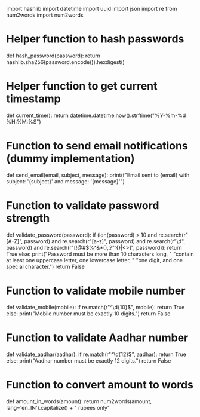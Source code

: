 import hashlib
import datetime
import uuid
import json
import re
from num2words import num2words

# Helper function to hash passwords
def hash_password(password):
    return hashlib.sha256(password.encode()).hexdigest()

# Helper function to get current timestamp
def current_time():
    return datetime.datetime.now().strftime("%Y-%m-%d %H:%M:%S")

# Function to send email notifications (dummy implementation)
def send_email(email, subject, message):
    print(f"Email sent to {email} with subject: '{subject}' and message: '{message}'")

# Function to validate password strength
def validate_password(password):
    if (len(password) > 10 and
        re.search(r"[A-Z]", password) and
        re.search(r"[a-z]", password) and
        re.search(r"\d", password) and
        re.search(r"[!@#$%^&*(),.?\":{}|<>]", password)):
        return True
    else:
        print("Password must be more than 10 characters long, "
              "contain at least one uppercase letter, one lowercase letter, "
              "one digit, and one special character.")
        return False

# Function to validate mobile number
def validate_mobile(mobile):
    if re.match(r"^\d{10}$", mobile):
        return True
    else:
        print("Mobile number must be exactly 10 digits.")
        return False

# Function to validate Aadhar number
def validate_aadhar(aadhar):
    if re.match(r"^\d{12}$", aadhar):
        return True
    else:
        print("Aadhar number must be exactly 12 digits.")
        return False

# Function to convert amount to words
def amount_in_words(amount):
    return num2words(amount, lang='en_IN').capitalize() + " rupees only"

